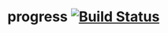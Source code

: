 # progress [![Build Status](https://travis-ci.org/kotet/progress.svg?branch=master)](https://travis-ci.org/kotet/progress)

